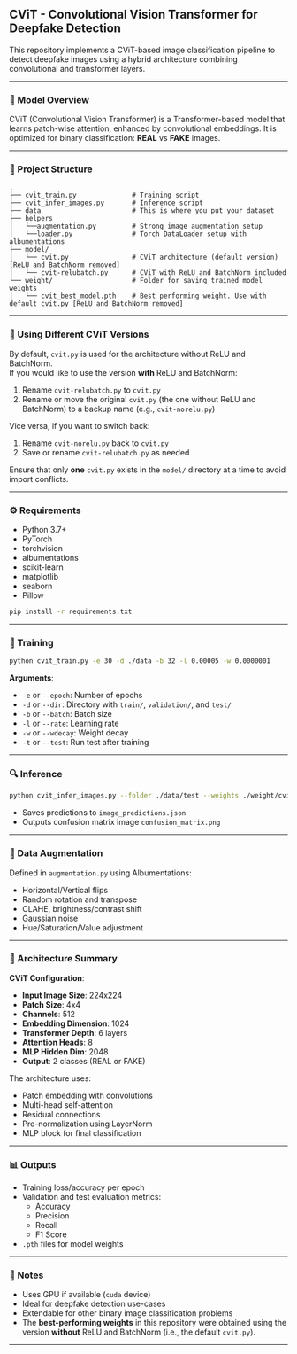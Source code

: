 ## CViT - Convolutional Vision Transformer for Deepfake Detection

This repository implements a CViT-based image classification pipeline to detect deepfake images using a hybrid architecture combining convolutional and transformer layers.

---

### 🧠 Model Overview

CViT (Convolutional Vision Transformer) is a Transformer-based model that learns patch-wise attention, enhanced by convolutional embeddings. It is optimized for binary classification: **REAL** vs **FAKE** images.

---

### 📁 Project Structure

```
.
├── cvit_train.py              # Training script
├── cvit_infer_images.py       # Inference script
├── data                       # This is where you put your dataset
├── helpers
│   └──augmentation.py         # Strong image augmentation setup
│   └──loader.py               # Torch DataLoader setup with albumentations
├── model/
│   └── cvit.py                # CViT architecture (default version) [ReLU and BatchNorm removed]
│   └── cvit-relubatch.py      # CViT with ReLU and BatchNorm included
└── weight/                    # Folder for saving trained model weights
│   └── cvit_best_model.pth    # Best performing weight. Use with default cvit.py [ReLU and BatchNorm removed]
```

---
### 🔄 Using Different CViT Versions

By default, `cvit.py` is used for the architecture without ReLU and BatchNorm.  
If you would like to use the version **with** ReLU and BatchNorm:
1. Rename `cvit-relubatch.py` to `cvit.py`
2. Rename or move the original `cvit.py` (the one without ReLU and BatchNorm) to a backup name (e.g., `cvit-norelu.py`)

Vice versa, if you want to switch back:
1. Rename `cvit-norelu.py` back to `cvit.py`
2. Save or rename `cvit-relubatch.py` as needed

Ensure that only **one** `cvit.py` exists in the `model/` directory at a time to avoid import conflicts.


---

### ⚙️ Requirements

- Python 3.7+
- PyTorch
- torchvision
- albumentations
- scikit-learn
- matplotlib
- seaborn
- Pillow

```bash
pip install -r requirements.txt
```

---

### 🚀 Training

```bash
python cvit_train.py -e 30 -d ./data -b 32 -l 0.00005 -w 0.0000001 
```

**Arguments**:
- `-e` or `--epoch`: Number of epochs
- `-d` or `--dir`: Directory with `train/`, `validation/`, and `test/`
- `-b` or `--batch`: Batch size
- `-l` or `--rate`: Learning rate
- `-w` or `--wdecay`: Weight decay
- `-t` or `--test`: Run test after training

---

### 🔍 Inference

```bash
python cvit_infer_images.py --folder ./data/test --weights ./weight/cvit_deepfake_detection_xxx.pth
```

- Saves predictions to `image_predictions.json`
- Outputs confusion matrix image `confusion_matrix.png`

---

### 🔬 Data Augmentation

Defined in `augmentation.py` using Albumentations:
- Horizontal/Vertical flips
- Random rotation and transpose
- CLAHE, brightness/contrast shift
- Gaussian noise
- Hue/Saturation/Value adjustment

---

### 🧱 Architecture Summary

**CViT Configuration**:
- **Input Image Size**: 224x224
- **Patch Size**: 4x4
- **Channels**: 512
- **Embedding Dimension**: 1024
- **Transformer Depth**: 6 layers
- **Attention Heads**: 8
- **MLP Hidden Dim**: 2048
- **Output**: 2 classes (REAL or FAKE)

The architecture uses:
- Patch embedding with convolutions
- Multi-head self-attention
- Residual connections
- Pre-normalization using LayerNorm
- MLP block for final classification

---

### 📊 Outputs

- Training loss/accuracy per epoch
- Validation and test evaluation metrics:
  - Accuracy
  - Precision
  - Recall
  - F1 Score
- `.pth` files for model weights

---

### 📄 Notes

- Uses GPU if available (`cuda` device)
- Ideal for deepfake detection use-cases
- Extendable for other binary image classification problems
- The **best-performing weights** in this repository were obtained using the version **without** ReLU and BatchNorm (i.e., the default `cvit.py`).

---